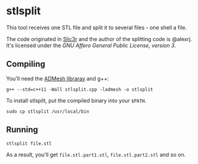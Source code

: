 stlsplit
========

This tool receives one STL file and split it to several files - one shell a file.

The code originated in [Slic3r](https://github.com/alexrj/Slic3r) and the author of the splitting code is @alexrj.
It's licensed under the _GNU Affero General Public License, version 3_.

Compiling
---------

You'll need the [ADMesh libraray](https://github.com/admesh/admesh) and g++:

    g++ --std=c++11 -Wall stlsplit.cpp -ladmesh -o stlsplit

To install stlsplit, put the compiled binary into your `$PATH`.

    sudo cp stlsplit /usr/local/bin

Running
-------

    stlsplit file.stl

As a result, you'll get `file.stl.part1.stl`, `file.stl.part2.stl` and so on.
